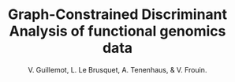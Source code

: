 ---
author: V. Guillemot, L. Le Brusquet, A. Tenenhaus, & V. Frouin.
title: Graph-Constrained Discriminant Analysis of functional genomics data
year: 2008
type: inproceedings
doi: 10.1109/BIBMW.2008.4686237
booktitle: Proceedings - 2008 IEEE International Conference on Bioinformatics and Biomedicine Workshops, BIBMW
---